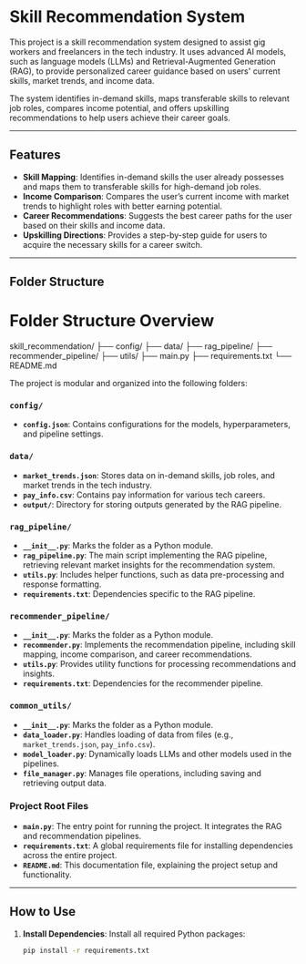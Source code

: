 # Skill Recommendation System

This project is a skill recommendation system designed to assist gig workers and freelancers in the tech industry. It uses advanced AI models, such as language models (LLMs) and Retrieval-Augmented Generation (RAG), to provide personalized career guidance based on users' current skills, market trends, and income data. 

The system identifies in-demand skills, maps transferable skills to relevant job roles, compares income potential, and offers upskilling recommendations to help users achieve their career goals.

---

## Features

- **Skill Mapping**: Identifies in-demand skills the user already possesses and maps them to transferable skills for high-demand job roles.
- **Income Comparison**: Compares the user’s current income with market trends to highlight roles with better earning potential.
- **Career Recommendations**: Suggests the best career paths for the user based on their skills and income data.
- **Upskilling Directions**: Provides a step-by-step guide for users to acquire the necessary skills for a career switch.

---

## Folder Structure
# Folder Structure Overview

skill_recommendation/
├── config/
├── data/
├── rag_pipeline/
├── recommender_pipeline/
├── utils/
├── main.py
├── requirements.txt
└── README.md



The project is modular and organized into the following folders:

### **`config/`**
- **`config.json`**: Contains configurations for the models, hyperparameters, and pipeline settings.

### **`data/`**
- **`market_trends.json`**: Stores data on in-demand skills, job roles, and market trends in the tech industry.
- **`pay_info.csv`**: Contains pay information for various tech careers.
- **`output/`**: Directory for storing outputs generated by the RAG pipeline.

### **`rag_pipeline/`**
- **`__init__.py`**: Marks the folder as a Python module.
- **`rag_pipeline.py`**: The main script implementing the RAG pipeline, retrieving relevant market insights for the recommendation system.
- **`utils.py`**: Includes helper functions, such as data pre-processing and response formatting.
- **`requirements.txt`**: Dependencies specific to the RAG pipeline.

### **`recommender_pipeline/`**
- **`__init__.py`**: Marks the folder as a Python module.
- **`recommender.py`**: Implements the recommendation pipeline, including skill mapping, income comparison, and career recommendations.
- **`utils.py`**: Provides utility functions for processing recommendations and insights.
- **`requirements.txt`**: Dependencies for the recommender pipeline.

### **`common_utils/`**
- **`__init__.py`**: Marks the folder as a Python module.
- **`data_loader.py`**: Handles loading of data from files (e.g., `market_trends.json`, `pay_info.csv`).
- **`model_loader.py`**: Dynamically loads LLMs and other models used in the pipelines.
- **`file_manager.py`**: Manages file operations, including saving and retrieving output data.

### **Project Root Files**
- **`main.py`**: The entry point for running the project. It integrates the RAG and recommendation pipelines.
- **`requirements.txt`**: A global requirements file for installing dependencies across the entire project.
- **`README.md`**: This documentation file, explaining the project setup and functionality.

---

## How to Use

1. **Install Dependencies**:
   Install all required Python packages:
   ```bash
   pip install -r requirements.txt
